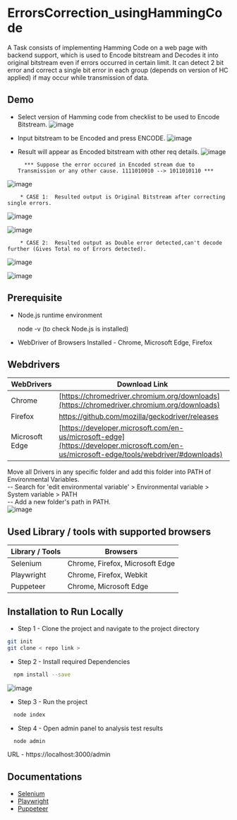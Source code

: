 # ErrorsCorrection_usingHammingCode

A Task consists of implementing Hamming Code on a web page with backend support, which is used to Encode bitstream and Decodes it into original bitstream even if errors occurred in certain limit. It can detect 2 bit error and correct a single bit error in each group (depends on version of HC applied) if may occur while transmission of data. <br/>

## Demo

- Select version of Hamming code from checklist to be used to Encode Bitstream. 
![image](https://user-images.githubusercontent.com/74758376/226928789-ed83e771-6ec3-4b92-87eb-5b5a4e465122.png)

- Input bitstream to be Encoded and press ENCODE.
![image](https://user-images.githubusercontent.com/74758376/226929299-76fb183d-1c0c-40af-8b67-59eb1ff344e3.png)

- Result will appear as Encoded bitstream with other req details.
![image](https://user-images.githubusercontent.com/74758376/226929702-80cb587f-bf86-421b-b735-98438d03eb9b.png)

  
        *** Suppose the error occured in Encoded stream due to Transmission or any other cause. 1111010010 --> 1011010110 ***
        
![image](https://user-images.githubusercontent.com/74758376/226930926-d536ad38-54d5-4be1-a89a-4f696a2e7db8.png)

        * CASE 1:  Resulted output is Original Bitstream after correcting single errors.
        
 ![image](https://user-images.githubusercontent.com/74758376/226930926-d536ad38-54d5-4be1-a89a-4f696a2e7db8.png)
 
 ![image](https://user-images.githubusercontent.com/74758376/226932485-7c209de9-9214-4c31-921a-5d56438fbb6b.png)

        * CASE 2:  Resulted output as Double error detected,can't decode further (Gives Total no of Errors detected).

![image](https://user-images.githubusercontent.com/74758376/226933403-0f0f2ec9-03d4-4e73-a579-f77027785a7b.png)

![image](https://user-images.githubusercontent.com/74758376/226933369-14afe581-f635-42b0-b8e5-2c3bd61f6038.png)


## Prerequisite 

- Node.js runtime environment 
     
     node -v  (to check Node.js is installed) 
- WebDriver of Browsers Installed - Chrome, Microsoft Edge, Firefox 


## Webdrivers

| WebDrivers             | Download Link                                                                |
| ----------------- | ------------------------------------------------------------------ |
| Chrome| [https://chromedriver.chromium.org/downloads](https://chromedriver.chromium.org/downloads)|
| Firefox| https://github.com/mozilla/geckodriver/releases|
| Microsoft Edge |[https://developer.microsoft.com/en-us/microsoft-edge](https://developer.microsoft.com/en-us/microsoft-edge/tools/webdriver/#downloads)| |

 Move all Drivers in any specific folder and add this folder into PATH of Environmental Variables. <br />
-- Search for 'edit environmental variable' > Environmental variable > System variable > PATH <br />
-- Add a new folder's path in PATH.  <br />
![image](https://user-images.githubusercontent.com/74758376/170932144-40f6f187-fea2-46d2-8725-c8b5bca77f2e.png)


## Used Library / tools with supported browsers

| Library / Tools             |  Browsers                                                               |
| ----------------- | ------------------------------------------------------------------ |
| Selenium  |  Chrome, Firefox, Microsoft Edge |
| Playwright|  Chrome, Firefox, Webkit |
| Puppeteer |  Chrome, Microsoft Edge | |


## Installation to Run Locally


 -  Step 1 - Clone the project and navigate to the project directory
  
```bash
git init 
git clone < repo link >

```


  -  Step 2 - Install required Dependencies 

```bash
  npm install --save

```
![image](https://user-images.githubusercontent.com/74758376/170021068-62a60db1-28f2-4850-a123-d4415c7e5378.png)

 -  Step 3 - Run the project

```bash
  node index 

```



  -  Step 4 - Open admin panel to analysis test results 

```bash
  node admin 

```
URL - https://localhost:3000/admin

## Documentations

- [Selenium](https://www.selenium.dev/documentation)
- [Playwright](https://playwright.dev/docs/intro)
- [Puppeteer](https://pptr.dev)




